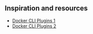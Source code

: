 ## Inspiration and resources

- [Docker CLI Plugins 1](https://gist.github.com/thaJeztah/b7950186212a49e91a806689e66b317d)
- [Docker CLI Plugins 2](https://dille.name/slides/2019-06-06/020_advanced/080_docker_cli_plugins/slides/)